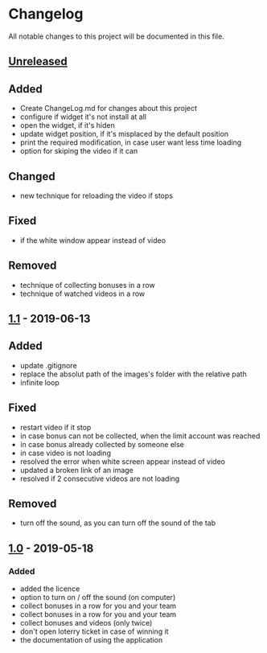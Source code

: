 # Changelog
All notable changes to this project will be documented in this file.

## [Unreleased]
## Added
- Create ChangeLog.md for changes about this project
- configure if widget it's not install at all
- open the widget, if it's hiden
- update widget position, if it's misplaced by the default position
- print the required modification, in case user want less time loading
- option for skiping the video if it can

## Changed
- new technique for reloading the video if stops

## Fixed
- if the white window appear instead of video

## Removed
- technique of collecting bonuses in a row
- technique of watched videos in a row

## [1.1] - 2019-06-13
## Added
- update .gitignore
- replace the absolut path of the images's folder with the relative path
- infinite loop

## Fixed
- restart video if it stop
- in case bonus can not be collected, when the limit account was reached
- in case bonus already collected by someone else
- in case video is not loading
- resolved the error when white screen appear instead of video
- updated a broken link of an image
- resolved if 2 consecutive videos are not loading

## Removed
- turn off the sound, as you can turn off the sound of the tab

## [1.0] - 2019-05-18
### Added

- added the licence
- option to turn on / off the sound (on computer)
- collect bonuses in a row for you and your team
- collect bonuses in a row for you and your team
- collect bonuses and videos (only twice)
- don't open loterry ticket in case of winning it
- the documentation of using the application

[Unreleased]: https://github.com/Cristishor201/RailNationBot/compare/V1.1...HEAD
[1.1]: https://github.com/Cristishor201/RailNationBot/compare/V1.0...V1.1
[1.0]: https://github.com/Cristishor201/RailNationBot/releases/tag/V1.0



